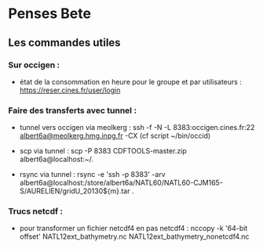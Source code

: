 # Penses Bete

## Les commandes utiles

### Sur occigen :
* état de la consommation en heure pour le groupe et par utilisateurs : https://reser.cines.fr/user/login

### Faire des transferts avec tunnel :

* tunnel vers occigen via meolkerg : ssh -f -N -L 8383:occigen.cines.fr:22 albert6a@meolkerg.hmg.inpg.fr -CX (cf script ~/bin/occid)

* scp via tunnel : scp -P 8383 CDFTOOLS-master.zip albert6a@localhost:~/.

* rsync via tunnel : rsync -e 'ssh -p 8383' -arv albert6a@localhost:/store/albert6a/NATL60/NATL60-CJM165-S/AURELIEN/gridU_20130${m}.tar .

### Trucs netcdf :

* pour transformer un fichier netcdf4 en pas netcdf4 : nccopy -k '64-bit offset' NATL12ext_bathymetry.nc NATL12ext_bathymetry_nonetcdf4.nc
